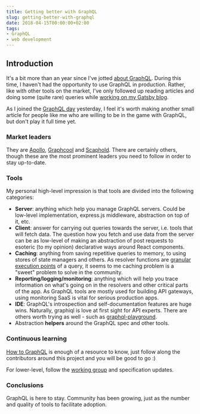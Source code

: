```yaml
---
title: Getting better with GraphQL
slug: getting-better-with-graphql
date: 2018-04-15T00:00:00+02:00
tags:
- GraphQL
- web development
---
```


## Introduction

It's a bit more than an year since I've jotted [about GraphQL](https://kalinchernev.github.io/graphql-guide-wish-found-before). During this time, I haven't had the opportunity to use GraphQL in production. Rather, like with other tools on the market, I've only followed up reading articles and doing some (quite rare) queries while [working on my Gatsby blog](https://www.gatsbyjs.org/blog/2017-11-06-migrate-hugo-gatsby/).

As I joined the [GraphQL day](https://www.graphqlday.org/) yesterday, I feel it's worth making another small article for people like me who are willing to be in the game with GraphQL, but don't play it full time yet.

### Market leaders

They are [Apollo](https://github.com/apollographql), [Graphcool](https://github.com/graphcool) and [Scaphold](https://github.com/scaphold-io). There are certainly others, though these are the most prominent leaders you need to follow in order to stay up-to-date.

### Tools

My personal high-level impression is that tools are divided into the following categories:

* **Server**: anything which help you manage GraphQL servers. Could be low-level implementation, express.js middleware, abstraction on top of it, etc.
* **Client**: answer for carrying out queries towards the server, i.e. tools that will fetch data. The question how you fetch and use data from the server can be as low-level of making an abstraction of post requests to esoteric (to my opinion) declarative ways around React components.
* **Caching**: anything from saving repetitive queries to memory, to using stores of state managers and others. As resolver functions are [granular execution points](https://graphql.org/learn/execution/) of a query, it seems to me caching problem is a "sweet" problem to solve in the community.
* **Reporting/logging/monitoring**: anything which will help you trace information on what's going on in the resolvers and other critical parts of the app. As GraphQL tools are mostly used for building API gateways, using monitoring SaaS is vital for serious production apps.
* **IDE**: GraphQL's introspection and self-documentation features are huge wins. Naturally, graphiql is love at first sight for API experts. There are others worth trying as well - such as [graphql-playground](https://github.com/graphcool/graphql-playground).
* Abstraction **helpers** around the GraphQL spec and other tools.

### Continuous learning

[How to GraphQL](https://www.howtographql.com/) is enough of a resource to know, just follow along the contributors around this project and you will be good to go :)

For lower-level, follow the [working group](https://github.com/graphql/graphql-wg) and specification updates.

### Conclusions

GraphQL is here to stay. Community has been growing, just as the number and quality of tools to facilitate adoption.
